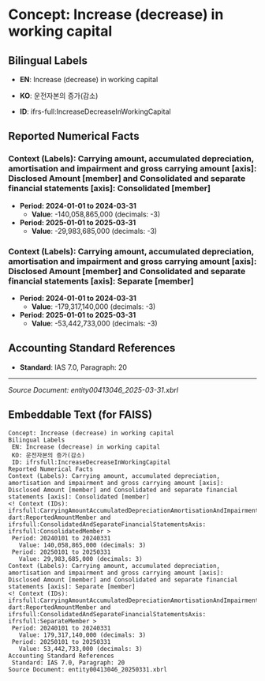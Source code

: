 # Concept: Increase (decrease) in working capital

## Bilingual Labels
- **EN**: Increase (decrease) in working capital
- **KO**: 운전자본의 증가(감소)

- **ID**: ifrs-full:IncreaseDecreaseInWorkingCapital

## Reported Numerical Facts

### **Context (Labels): Carrying amount, accumulated depreciation, amortisation and impairment and gross carrying amount [axis]: Disclosed Amount [member] and Consolidated and separate financial statements [axis]: Consolidated [member]**
<!-- Context (IDs): ifrs-full:CarryingAmountAccumulatedDepreciationAmortisationAndImpairmentAndGrossCarryingAmountAxis: dart:ReportedAmountMember and ifrs-full:ConsolidatedAndSeparateFinancialStatementsAxis: ifrs-full:ConsolidatedMember -->
- **Period: 2024-01-01 to 2024-03-31**
  - **Value**: -140,058,865,000 (decimals: -3)
- **Period: 2025-01-01 to 2025-03-31**
  - **Value**: -29,983,685,000 (decimals: -3)

### **Context (Labels): Carrying amount, accumulated depreciation, amortisation and impairment and gross carrying amount [axis]: Disclosed Amount [member] and Consolidated and separate financial statements [axis]: Separate [member]**
<!-- Context (IDs): ifrs-full:CarryingAmountAccumulatedDepreciationAmortisationAndImpairmentAndGrossCarryingAmountAxis: dart:ReportedAmountMember and ifrs-full:ConsolidatedAndSeparateFinancialStatementsAxis: ifrs-full:SeparateMember -->
- **Period: 2024-01-01 to 2024-03-31**
  - **Value**: -179,317,140,000 (decimals: -3)
- **Period: 2025-01-01 to 2025-03-31**
  - **Value**: -53,442,733,000 (decimals: -3)

## Accounting Standard References
- **Standard**: IAS 7.0, Paragraph: 20

---
*Source Document: entity00413046_2025-03-31.xbrl*
## Embeddable Text (for FAISS)
```text
Concept: Increase (decrease) in working capital
Bilingual Labels
 EN: Increase (decrease) in working capital
 KO: 운전자본의 증가(감소)
 ID: ifrsfull:IncreaseDecreaseInWorkingCapital
Reported Numerical Facts
Context (Labels): Carrying amount, accumulated depreciation, amortisation and impairment and gross carrying amount [axis]: Disclosed Amount [member] and Consolidated and separate financial statements [axis]: Consolidated [member]
<! Context (IDs): ifrsfull:CarryingAmountAccumulatedDepreciationAmortisationAndImpairmentAndGrossCarryingAmountAxis: dart:ReportedAmountMember and ifrsfull:ConsolidatedAndSeparateFinancialStatementsAxis: ifrsfull:ConsolidatedMember >
 Period: 20240101 to 20240331
   Value: 140,058,865,000 (decimals: 3)
 Period: 20250101 to 20250331
   Value: 29,983,685,000 (decimals: 3)
Context (Labels): Carrying amount, accumulated depreciation, amortisation and impairment and gross carrying amount [axis]: Disclosed Amount [member] and Consolidated and separate financial statements [axis]: Separate [member]
<! Context (IDs): ifrsfull:CarryingAmountAccumulatedDepreciationAmortisationAndImpairmentAndGrossCarryingAmountAxis: dart:ReportedAmountMember and ifrsfull:ConsolidatedAndSeparateFinancialStatementsAxis: ifrsfull:SeparateMember >
 Period: 20240101 to 20240331
   Value: 179,317,140,000 (decimals: 3)
 Period: 20250101 to 20250331
   Value: 53,442,733,000 (decimals: 3)
Accounting Standard References
 Standard: IAS 7.0, Paragraph: 20
Source Document: entity00413046_20250331.xbrl
```